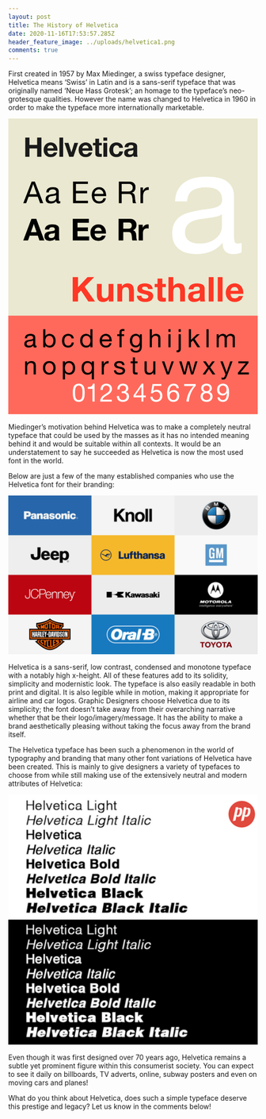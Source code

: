 ```yaml
---
layout: post
title: The History of Helvetica
date: 2020-11-16T17:53:57.285Z
header_feature_image: ../uploads/helvetica1.png
comments: true
---
```

First created in 1957 by Max Miedinger, a swiss typeface designer, Helvetica means ‘Swiss’ in Latin and is a sans-serif typeface that was originally named ‘Neue Hass Grotesk’; an homage to the typeface’s neo-grotesque qualities. However the name was changed to Helvetica in 1960 in order to make the typeface more internationally marketable.

![Helvetica Typeface](../uploads/helvetica.png "Helvetica Typeface")

Miedinger’s motivation behind Helvetica was to make a completely neutral typeface that could be used by the masses as it has no intended meaning behind it and would be suitable within all contexts. It would be an understatement to say he succeeded as Helvetica is now the most used font in the world. 

Below are just a few of the many established companies who use the Helvetica font for their branding:

![Brands that use Helvetica](../uploads/helvetica-brand-logos.jpg "Brands that use Helvetica")

Helvetica is a sans-serif, low contrast, condensed and monotone typeface with a notably high x-height. All of these features add to its solidity, simplicity and modernistic look. The typeface is also easily readable in both print and digital. It is also legible while in motion, making it appropriate for airline and car logos. Graphic Designers choose Helvetica due to its simplicity; the font doesn’t take away from their overarching narrative whether that be their logo/imagery/message. It has the ability to make a brand aesthetically pleasing without taking the focus away from the brand itself.

The Helvetica typeface has been such a phenomenon in the world of typography and branding that many other font variations of Helvetica have been created. This is mainly to give designers a variety of typefaces to choose from while still making use of the extensively neutral and modern attributes of Helvetica:

![Helvetica Variations](../uploads/helvetica2.jpg "Helvetica Variations")

Even though it was first designed over 70 years ago, Helvetica remains a subtle yet prominent figure within this consumerist society. You can expect to see it daily on billboards, TV adverts, online, subway posters and even on moving cars and planes! 

What do you think about Helvetica, does such a simple typeface deserve this prestige and legacy? Let us know in the comments below!